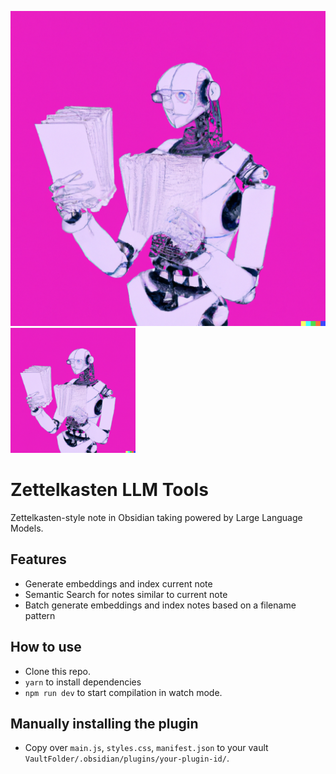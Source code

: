 ![Zettelkasten LLM Tools Logo](NoteRobot.png "Zettelkasten LLM Tools")
<img src="NoteRobot.png" alt="Zettelkasten LLM Tools Logo" width="200" height="200" style="border: 4px;" />

# Zettelkasten LLM Tools

Zettelkasten-style note in Obsidian taking powered by Large Language Models.

## Features

- Generate embeddings and index current note
- Semantic Search for notes similar to current note
- Batch generate embeddings and index notes based on a filename pattern

## How to use

- Clone this repo.
- `yarn` to install dependencies
- `npm run dev` to start compilation in watch mode.

## Manually installing the plugin

- Copy over `main.js`, `styles.css`, `manifest.json` to your vault `VaultFolder/.obsidian/plugins/your-plugin-id/`.
